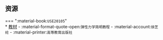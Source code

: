 ## 资源  
=== ":material-book:`USE20105`"  
    * [教材](http://api.cqu-openlib.cn/file?key=iVm6N3656czi) - :material-format-quote-open:`弹性力学简明教程` - :material-account:`徐芝纶` - :material-printer:`高等教育出版社`  
